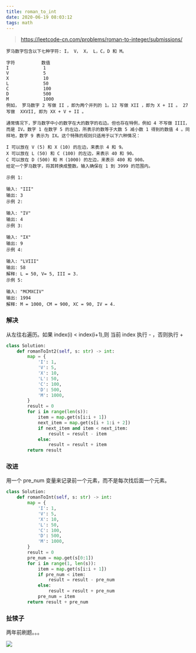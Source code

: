 ```yaml
---
title: roman_to_int
date: 2020-06-19 08:03:12
tags: math
---
```


> https://leetcode-cn.com/problems/roman-to-integer/submissions/

```
罗马数字包含以下七种字符: I， V， X， L，C，D 和 M。

字符          数值
I             1
V             5
X             10
L             50
C             100
D             500
M             1000
例如， 罗马数字 2 写做 II ，即为两个并列的 1。12 写做 XII ，即为 X + II 。 27 写做  XXVII, 即为 XX + V + II 。

通常情况下，罗马数字中小的数字在大的数字的右边。但也存在特例，例如 4 不写做 IIII，而是 IV。数字 1 在数字 5 的左边，所表示的数等于大数 5 减小数 1 得到的数值 4 。同样地，数字 9 表示为 IX。这个特殊的规则只适用于以下六种情况：

I 可以放在 V (5) 和 X (10) 的左边，来表示 4 和 9。
X 可以放在 L (50) 和 C (100) 的左边，来表示 40 和 90。 
C 可以放在 D (500) 和 M (1000) 的左边，来表示 400 和 900。
给定一个罗马数字，将其转换成整数。输入确保在 1 到 3999 的范围内。

示例 1:

输入: "III"
输出: 3
示例 2:

输入: "IV"
输出: 4
示例 3:

输入: "IX"
输出: 9
示例 4:

输入: "LVIII"
输出: 58
解释: L = 50, V= 5, III = 3.
示例 5:

输入: "MCMXCIV"
输出: 1994
解释: M = 1000, CM = 900, XC = 90, IV = 4.
```

### 解决

从左往右遍历。如果 index(i) < index(i+1),则 当前 index 执行 - ，否则执行 +

```python
class Solution:
    def romanToInt2(self, s: str) -> int:
        map = {
            'I': 1,
            'V': 5,
            'X': 10,
            'L': 50,
            'C': 100,
            'D': 500,
            'M': 1000,
        }
        result = 0
        for i in range(len(s)):
            item = map.get(s[i:i + 1])
            next_item = map.get(s[i + 1:i + 2])
            if next_item and item < next_item:
                result = result - item
            else:
                result = result + item
        return result
```

### 改进

用一个 pre_num 变量来记录前一个元素，而不是每次找后面一个元素。

```python
class Solution:
    def romanToInt(self, s: str) -> int:
        map = {
            'I': 1,
            'V': 5,
            'X': 10,
            'L': 50,
            'C': 100,
            'D': 500,
            'M': 1000,
        }
        result = 0
        pre_num = map.get(s[0:1])
        for i in range(1, len(s)):
            item = map.get(s[i:i + 1])
            if pre_num < item:
                result = result - pre_num
            else:
                result = result + pre_num
            pre_num = item
        return result + pre_num
```

<!--more-->

### 扯犊子

两年前刷题。。。

![](https://beer-1256523277.cos.ap-shanghai.myqcloud.com/blog/20200619080744.png)